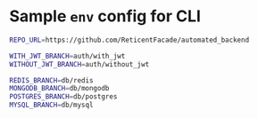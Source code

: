 # Sample `env` config for CLI

```bash
REPO_URL=https://github.com/ReticentFacade/automated_backend

WITH_JWT_BRANCH=auth/with_jwt
WITHOUT_JWT_BRANCH=auth/without_jwt

REDIS_BRANCH=db/redis
MONGODB_BRANCH=db/mongodb
POSTGRES_BRANCH=db/postgres
MYSQL_BRANCH=db/mysql

```
